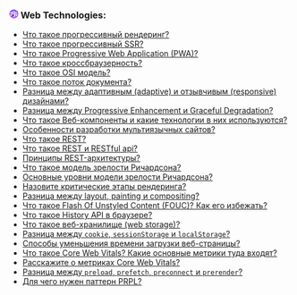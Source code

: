 <h3>
  <img src="../assets/WWW.png" width="16" height="16" />
  <span>Web Technologies:</span>
</h3>

- [Что такое прогрессивный рендеринг?](https://youtu.be/9WqQ_vj7g5Q?t=26)
- [Что такое прогрессивный SSR?](https://youtu.be/RlrDF6FMVMI?t=25)
- [Что такое Progressive Web Application (PWA)?](https://youtu.be/bUIoSlfGk_k?t=76)
- [Что такое кроссбраузерность?](https://youtu.be/nDvLckm5jfA?t=90)
- [Что такое OSI модель?](https://youtu.be/CFQaZk6iW08?t=461)
- [Что такое поток документа?](https://youtu.be/RlrDF6FMVMI?t=102)
- [Разница между адаптивным (adaptive) и отзывчивым (responsive) дизайнами?](https://youtu.be/A3w86YchSdE?t=233)
- [Разница между Progressive Enhancement и Graceful Degradation?](https://youtu.be/I-Sed7gERZw?t=286)
- [Что такое Веб-компоненты и какие технологии в них используются?](https://youtu.be/Vba4bekdLw0?t=704)
- [Особенности разработки мультиязычных сайтов?](https://youtu.be/CpxDO1QEzbM?t=82)
- [Что такое REST?](https://youtu.be/96CgumhAQXc?t=352)
- [Что такое REST и RESTful api?](https://youtu.be/KKP6OAgBl40?t=334)
- [Принципы REST-архитектуры?](https://youtu.be/CFQaZk6iW08?t=159)
- [Что такое модель зрелости Ричардсона?](https://youtu.be/CFQaZk6iW08?t=30)
- [Основные уровни модели зрелости Ричардсона?](https://youtu.be/CFQaZk6iW08?t=73)
- [Назовите критические этапы рендеринга?](https://youtu.be/XLiqSMhqVz0?t=31)
- [Разница между layout, painting и compositing?](https://youtu.be/CpxDO1QEzbM?t=209)
- [Что такое Flash Of Unstyled Content (FOUC)? Как его избежать?](https://youtu.be/CpxDO1QEzbM?t=164)
- [Что такое History API в браузере?](https://youtu.be/bUIoSlfGk_k?t=352)
- [Что такое веб-хранилище (web storage)?](https://youtu.be/bUIoSlfGk_k?t=406)
- [Разница между `cookie`, `sessionStorage` и `localStorage`?](https://youtu.be/1xVctKxFMVM?t=604)
- [Способы уменьшения времени загрузки веб-страницы?](https://youtu.be/1xVctKxFMVM?t=678)
- [Что такое Core Web Vitals? Какие основные метрики туда входят?](https://youtu.be/nmzYRf53d1I?t=214)
- [Расскажите о метриках Core Web Vitals?](https://youtu.be/nmzYRf53d1I?t=314)
- [Разница между `preload`, `prefetch`, `preconnect` и `prerender`?](https://youtu.be/nmzYRf53d1I?t=410)
- [Для чего нужен паттерн PRPL?](https://youtu.be/nmzYRf53d1I?t=519)
